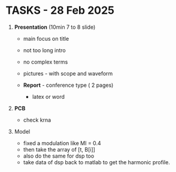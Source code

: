 # TASKS - 28 Feb 2025

1. **Presentation** (10min 7 to 8 slide)
    - main focus on title
    - not too long intro
    - no complex terms
    - pictures - with scope and waveform

    - **Report** - conference type ( 2 pages)
        - latex or word

2. **PCB** 
    - check krna


3. Model
    - fixed a modulation like MI = 0.4
    - then take the array of [t, B[i]]
    - also do the same for dsp too 
    - take data of dsp back to matlab to get the harmonic profile.
    
